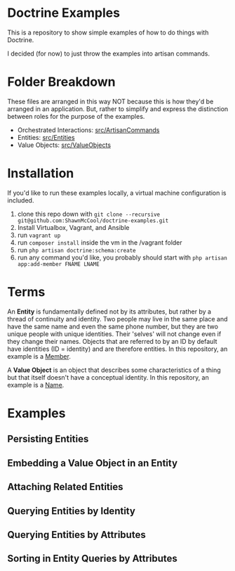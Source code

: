 Doctrine Examples
=================
This is a repository to show simple examples of how to do things with Doctrine.

I decided (for now) to just throw the examples into artisan commands.

# Folder Breakdown

These files are arranged in this way NOT because this is how they'd be arranged in an application. But, rather to simplify and express the distinction between roles for the purpose of the examples.

- Orchestrated Interactions: [src/ArtisanCommands](src/ArtisanCommands)
- Entities: [src/Entities](src/Entities)
- Value Objects: [src/ValueObjects](src/ValueObjects)

# Installation

If you'd like to run these examples locally, a virtual machine configuration is included.

1. clone this repo down with `git clone --recursive git@github.com:ShawnMcCool/doctrine-examples.git`
2. Install Virtualbox, Vagrant, and Ansible
3. run `vagrant up`
4. run `composer install` inside the vm in the /vagrant folder
5. run `php artisan doctrine:schema:create`
6. run any command you'd like, you probably should start with `php artisan app:add-member FNAME LNAME`

# Terms

An **Entity** is fundamentally defined not by its attributes, but rather by a thread of continuity and identity. Two people may live in the same place and have the same name and even the same phone number, but they are two unique people with unique identities. Their 'selves' will not change even if they change their names. Objects that are referred to by an ID by default have identities (ID = identity) and are therefore entities. In this repository, an example is a [Member](src/Entities/Member.php).

A **Value Object** is an object that describes some characteristics of a thing but that itself doesn't have a conceptual identity. In this repository, an example is a [Name](src/ValueObjects/Name.php).

# Examples

## Persisting Entities

## Embedding a Value Object in an Entity

## Attaching Related Entities

## Querying Entities by Identity

## Querying Entities by Attributes

## Sorting in Entity Queries by Attributes
